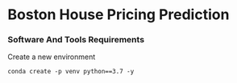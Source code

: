 # Boston House Pricing Prediction

### Software And Tools Requirements


Create a new environment

```
conda create -p venv python==3.7 -y
```
